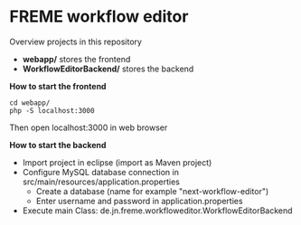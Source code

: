 # FREME workflow editor

Overview projects in this repository

* **webapp/** stores the frontend
* **WorkflowEditorBackend/** stores the backend

**How to start the frontend**

```
cd webapp/
php -S localhost:3000
```

Then open localhost:3000 in web browser

**How to start the backend**

* Import project in eclipse (import as Maven project)
* Configure MySQL database connection in src/main/resources/application.properties
    * Create a database (name for example "next-workflow-editor")
    * Enter username and password in application.properties
* Execute main Class: de.jn.freme.workfloweditor.WorkflowEditorBackend